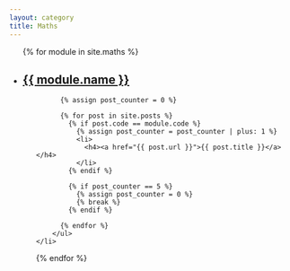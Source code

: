 ```yaml
---
layout: category
title: Maths
---
```


<ul>
  {% for module in site.maths %}
    <li>
      <h2><a href="{{ module.url }}">{{ module.name }}</a></h2>
        <ul>

          {% assign post_counter = 0 %}

          {% for post in site.posts %}
            {% if post.code == module.code %}
              {% assign post_counter = post_counter | plus: 1 %}
              <li>
                <h4><a href="{{ post.url }}">{{ post.title }}</a></h4>
              </li>
            {% endif %}

            {% if post_counter == 5 %}
              {% assign post_counter = 0 %}
              {% break %}
            {% endif %}

          {% endfor %}
        </ul>
    </li>
  {% endfor %}
</ul>